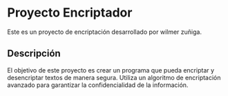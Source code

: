 # Proyecto Encriptador

Este es un proyecto de encriptación desarrollado por wilmer zuñiga.

## Descripción

El objetivo de este proyecto es crear un programa que pueda encriptar y desencriptar textos de manera segura. Utiliza un algoritmo de encriptación avanzado para garantizar la confidencialidad de la información.
